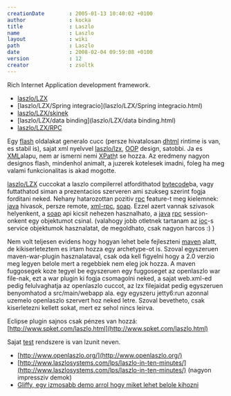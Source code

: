 ```yaml
---
creationDate        : 2005-01-13 10:40:02 +0100 
author              : kocka 
title               : Laszlo 
name                : Laszlo 
layout              : wiki 
path                : Laszlo 
date                : 2008-02-04 09:59:08 +0100 
version             : 12 
creator             : zsoltk 
---
```

Rich Internet Application development framework.


-   [laszlo/LZX](laszlo/LZX.html)
-   [laszlo/LZX/Spring integracio](laszlo/LZX/Spring integracio.html)
-   [laszlo/LZX/skinek](laszlo/LZX/skinek.html)
-   [laszlo/LZX/data binding](laszlo/LZX/data binding.html)
-   [laszlo/LZX/RPC](laszlo/LZX/RPC.html)



Egy [flash](flash.html) oldalakat generalo cucc (persze hivatalosan [dhtml](Missing.html) rintime is van, es stabil is), sajat xml nyelvvel [laszlo/lzx](laszlo/LZX.html), [OOP](oop.html) design, satobbi. Ja es [XML](XML.html)alapu, nem ar ismerni nemi [XPath](XPath.html)t se hozza. Az eredmeny nagyon designos flash, mindenhol animalt, a juzerek kotelesek imadni, foleg ha meg valami funkcionalitas is akad mogotte.

[laszlo/LZX](laszlo/LZX.html) cuccokat a laszlo compilerrel atfordithatod [bytecode](bytecode.html)ba, vagy futtathatod siman a prezentacios szerveren ami szukseg szerint fogja forditani neked. Nehany hatarozottan pozitiv [rpc](RPC.html) feature-t meg kielemnek: [java](java.html) hivasok, persze remote, [xml-rpc](xml-rpc.html), [soap](SOAP.html). Ezzel azert vannak szivasok helyenkent, a [soap](SOAP.html) api kicsit nehezen hasznalhato, a [java](java.html) [rpc](RPC.html) session-onkent egy objektumot csinal. (valahogy jobb otletnek tartanam az [ioc](ioc.html)-s service objektumok hasznalatat, de megoldhato, csak nagyon harcos :) )

Nem volt teljesen evidens hogy hogyan lehet bele fejleszteni [maven](maven.html) alatt, de kikiserleteztem es irtam hozza egy archetype-ot is. Szoval egyszeruen maven-war-plugin hasznalataval, csak oda kell figyelni hogy a 2.0 verzio meg legyen belole mert a regebbiek nem eleg jok hozza. A maven fuggosegek koze tegyel be egyszeruen egy fuggoseget az openlaszlo war file-nak, ezt a war plugin ki fogja csomagolni neked, a sajat web.xml-ed pedig felulvaghatja az openlaszlo cuccot, az lzx filejaidat pedig egyszeruen benyomhatod a src/main/webapp ala. egy egyszeru jetty6:run azonnal uzemelo openlaszlo szervert hoz neked letre. Szoval bevetheto, csak kiserletezni kellett sokat, mert ez sehol nincs leirva.

Eclipse plugin sajnos csak pénzes van hozzá: [http://www.spket.com/laszlo.html](http://www.spket.com/laszlo.html)

Sajat [test](test.html) rendszere is van lzunit neven.

*   [http://www.openlaszlo.org/](http://www.openlaszlo.org/)
*   [http://www.laszlosystems.com/lps/laszlo-in-ten-minutes/](http://www.laszlosystems.com/lps/laszlo-in-ten-minutes/) (nagyon impressziv demok)
*   [Gliffy, egy izmosabb demo arrol hogy miket lehet belole kihozni](http://www.gliffy.com/gliffy/)



